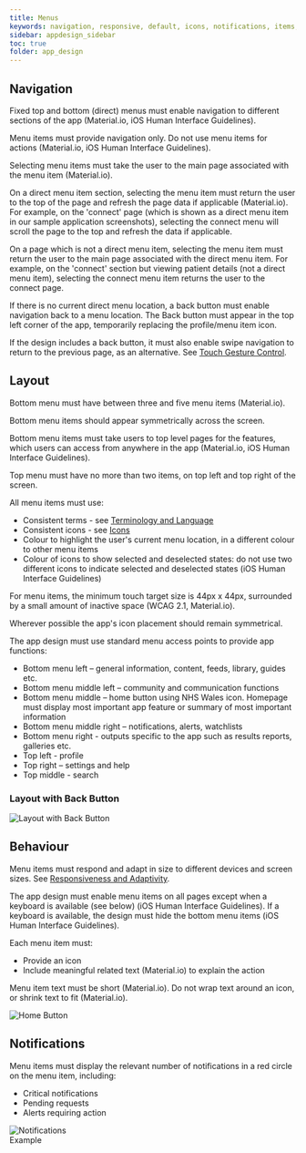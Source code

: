 ```yaml
---
title: Menus 
keywords: navigation, responsive, default, icons, notifications, items, display, screens, 
sidebar: appdesign_sidebar
toc: true
folder: app_design 
---
```


## Navigation

Fixed top and bottom (direct) menus must enable navigation to different sections of the app (Material.io, iOS Human Interface Guidelines).

Menu items must provide navigation only. Do not use menu items for actions (Material.io, iOS Human Interface Guidelines).

Selecting menu items must take the user to the main page associated with the menu item (Material.io).

On a direct menu item section, selecting the menu item must return the user to the top of the page and refresh the page data if applicable (Material.io). For example, on the 'connect' page (which is shown as a direct menu item in our sample application screenshots), selecting the connect menu will scroll the page to the top and refresh the data if applicable.  

On a page which is not a direct menu item, selecting the menu item must return the user to the main page associated with the direct menu item. For example, on the 'connect' section but viewing patient details (not a direct menu item), selecting the connect menu item returns the user to the connect page.

If there is no current direct menu location, a back button must enable navigation back to a menu location. The Back button must appear in the top left corner of the app, temporarily replacing the profile/menu item icon.  

If the design includes a back button, it must also enable swipe navigation to return to the previous page, as an alternative. See [Touch Gesture Control]({{site.baseurl}}/standards/touch-gesture-control).  

## Layout

Bottom menu must have between three and five menu items (Material.io).  

Bottom menu items should appear symmetrically across the screen.   

Bottom menu items must take users to top level pages for the features, which users can access from anywhere in the app (Material.io, iOS Human Interface Guidelines).

Top menu must have no more than two items, on top left and top right of the screen.  

All menu items must use:
* Consistent terms - see [Terminology and Language]({{site.baseurl}}/standards/terminology-and-language)
* Consistent icons - see [Icons]({{site.baseurl}}/standards/icons)
* Colour to highlight the user's current menu location, in a different colour to other menu items  
* Colour of icons to show selected and deselected states: do not use two different icons to indicate selected and deselected states (iOS Human Interface Guidelines)  

For menu items, the minimum touch target size is 44px x 44px, surrounded by a small amount of inactive space (WCAG 2.1, Material.io).   

Wherever possible the app's icon placement should remain symmetrical.

The app design must use standard menu access points to provide app functions:
* Bottom menu left – general information, content, feeds, library, guides etc.
* Bottom menu middle left – community and communication functions
* Bottom menu middle – home button using NHS Wales icon. Homepage must display most important app feature or summary of most important information
* Bottom menu middle right – notifications, alerts, watchlists
* Bottom menu right - outputs specific to the app such as results reports, galleries etc.
* Top left - profile
* Top right – settings and help
* Top middle - search

### Layout with Back Button
<img class="img-responsive img-thumbnail" alt="Layout with Back Button" src="{{ '/images/examples/design-standards-navigation-example-1.png' | prepend: site.baseurl }}">

## Behaviour
Menu items must respond and adapt in size to different devices and screen sizes. See [Responsiveness  and Adaptivity]({{site.baseurl}}/standards/responsiveness).

The app design must enable menu items on all pages except when a keyboard is available (see below) (iOS Human Interface Guidelines).  If a keyboard is available, the design must hide the bottom menu items (iOS Human Interface Guidelines).  
    
Each menu item must:
* Provide an icon 
* Include meaningful related text (Material.io) to explain the action 

Menu item text must be short (Material.io).  Do not wrap text around an icon, or shrink text to fit (Material.io).

<img alt="Home Button" src="{{ '/images/examples/design-standards-navigation-menus.png' | prepend: site.baseurl }}" style="max-width: 120px"> 

## Notifications
Menu items must display the relevant number of notifications in a red circle on the menu item, including:
* Critical notifications
* Pending requests
* Alerts requiring action

<img src="{{ '/images/examples/design-standards-navigation-feed-image.png' | prepend: site.baseurl }}" alt="Notifications Example" style="max-width: 120px">
